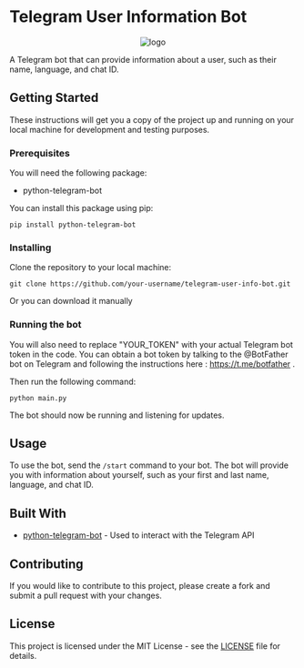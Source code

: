 # Telegram User Information Bot

<p align="center">
<a target="_blank"><img src = "https://user-images.githubusercontent.com/72268356/210165331-ad6ca236-6282-41e6-8d9a-fa9e15b0e6f1.jpg" alt="logo"></a>
   </p>

A Telegram bot that can provide information about a user, such as their name, language, and chat ID.

## Getting Started

These instructions will get you a copy of the project up and running on your local machine for development and testing purposes.

### Prerequisites

You will need the following package:

- python-telegram-bot

You can install this package using pip:

```
pip install python-telegram-bot
```


### Installing

Clone the repository to your local machine:

```
git clone https://github.com/your-username/telegram-user-info-bot.git
```

Or you can download it manually 


### Running the bot

You will also need to replace "YOUR_TOKEN" with your actual Telegram bot token in the code. You can obtain a bot token by talking to the @BotFather bot on Telegram and following the instructions here : https://t.me/botfather . 

Then run the following command:

```
python main.py
```


The bot should now be running and listening for updates.

## Usage

To use the bot, send the `/start` command to your bot. The bot will provide you with information about yourself, such as your first and last name, language, and chat ID.

## Built With

- [python-telegram-bot](https://pypi.org/project/python-telegram-bot/) - Used to interact with the Telegram API

## Contributing

If you would like to contribute to this project, please create a fork and submit a pull request with your changes.

## License

This project is licensed under the MIT License - see the [LICENSE](LICENSE) file for details.



